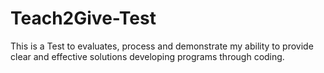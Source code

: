 # Teach2Give-Test
This is a Test to evaluates, process and demonstrate my ability to provide clear and effective solutions developing programs through coding.
